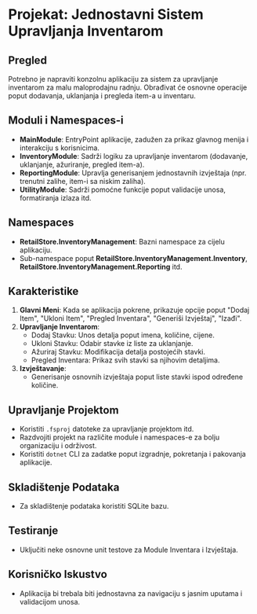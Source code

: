 # Projekat: Jednostavni Sistem Upravljanja Inventarom

## Pregled
Potrebno je napraviti konzolnu aplikaciju za sistem za upravljanje inventarom za malu maloprodajnu radnju. Obrađivat će osnovne operacije poput dodavanja, uklanjanja i pregleda item-a u inventaru.

## Moduli i Namespaces-i

- **MainModule**: EntryPoint aplikacije, zadužen za prikaz glavnog menija i interakciju s korisnicima.
- **InventoryModule**: Sadrži logiku za upravljanje inventarom (dodavanje, uklanjanje, ažuriranje, pregled item-a).
- **ReportingModule**: Upravlja generisanjem jednostavnih izvještaja (npr. trenutni zalihe, item-i sa niskim zaliha).
- **UtilityModule**: Sadrži pomoćne funkcije poput validacije unosa, formatiranja izlaza itd.

## Namespaces

- **RetailStore.InventoryManagement**: Bazni namespace za cijelu aplikaciju.
- Sub-namespace poput **RetailStore.InventoryManagement.Inventory**, **RetailStore.InventoryManagement.Reporting** itd.

## Karakteristike

1. **Glavni Meni**: Kada se aplikacija pokrene, prikazuje opcije poput "Dodaj Item", "Ukloni Item", "Pregled Inventara", "Generiši Izvještaj", "Izađi".
2. **Upravljanje Inventarom**:
   - Dodaj Stavku: Unos detalja poput imena, količine, cijene.
   - Ukloni Stavku: Odabir stavke iz liste za uklanjanje.
   - Ažuriraj Stavku: Modifikacija detalja postojećih stavki.
   - Pregled Inventara: Prikaz svih stavki sa njihovim detaljima.
3. **Izvještavanje**:
   - Generisanje osnovnih izvještaja poput liste stavki ispod određene količine.

## Upravljanje Projektom

- Koristiti `.fsproj` datoteke za upravljanje projektom itd.
- Razdvojiti projekt na različite module i namespaces-e za bolju organizaciju i održivost.
- Koristiti `dotnet` CLI za zadatke poput izgradnje, pokretanja i pakovanja aplikacije.

## Skladištenje Podataka

- Za skladištenje podataka koristiti SQLite bazu.

## Testiranje

- Uključiti neke osnovne unit testove za Module Inventara i Izvještaja.

## Korisničko Iskustvo

- Aplikacija bi trebala biti jednostavna za navigaciju s jasnim uputama i validacijom unosa.